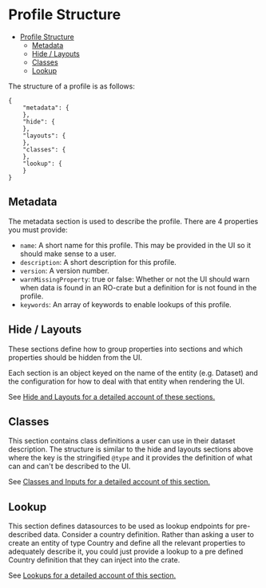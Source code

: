 # Profile Structure

- [Profile Structure](#profile-structure)
  - [Metadata](#metadata)
  - [Hide / Layouts](#hide--layouts)
  - [Classes](#classes)
  - [Lookup](#lookup)

The structure of a profile is as follows:

```
{
    "metadata": {
    },
    "hide": {
    },
    "layouts": {
    },
    "classes": {
    },
    "lookup": {
    }
}
```

## Metadata

The metadata section is used to describe the profile. There are 4 properties you must provide:

-   `name`: A short name for this profile. This may be provided in the UI so it should make sense to
    a user.
-   `description`: A short description for this profile.
-   `version`: A version number.
-   `warnMissingProperty`: true or false: Whether or not the UI should warn when data is found in an
    RO-crate but a definition for is not found in the profile.
-   `keywords`: An array of keywords to enable lookups of this profile.

## Hide / Layouts

These sections define how to group properties into sections and which properties should be hidden
from the UI.

Each section is an object keyed on the name of the entity (e.g. Dataset) and the configuration for
how to deal with that entity when rendering the UI.

See [Hide and Layouts for a detailed account of these sections.](./hide-and-layouts.md)

## Classes

This section contains class definitions a user can use in their dataset description. The structure
is similar to the hide and layouts sections above where the key is the stringified `@type` and it
provides the definition of what can and can't be described to the UI.

See [Classes and Inputs for a detailed account of this section.](./classes-and-inputs.md)

## Lookup

This section defines datasources to be used as lookup endpoints for pre-described data. Consider a
country definition. Rather than asking a user to create an entity of type Country and define all the
relevant properties to adequately describe it, you could just provide a lookup to a pre defined
Country definition that they can inject into the crate.

See [Lookups for a detailed account of this section.](./docs/lookup.md)
